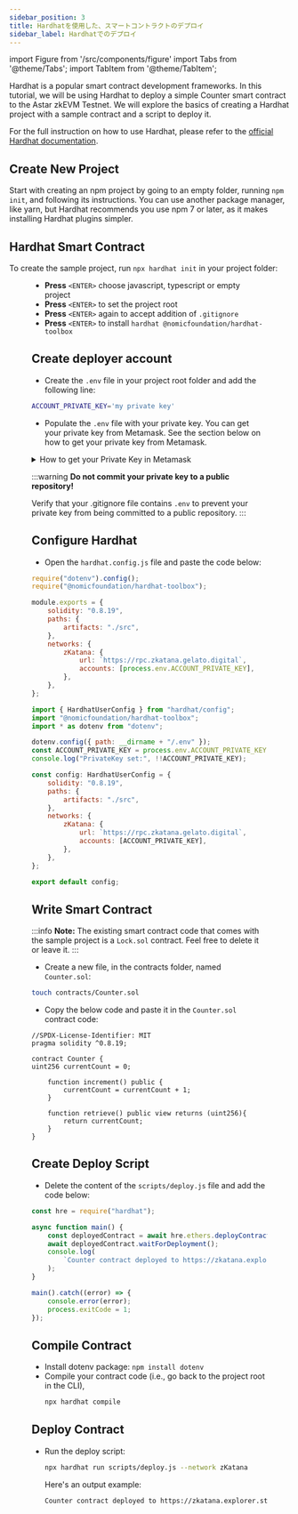 ```yaml
---
sidebar_position: 3
title: Hardhatを使用した、スマートコントラクトのデプロイ
sidebar_label: Hardhatでのデプロイ
---
```


import Figure from '/src/components/figure'
import Tabs from '@theme/Tabs';
import TabItem from '@theme/TabItem';

Hardhat is a popular smart contract development frameworks. In this tutorial, we will be using Hardhat to deploy a simple Counter smart contract to the Astar zkEVM Testnet.
We will explore the basics of creating a Hardhat project with a sample contract and a script to deploy it.

For the full instruction on how to use Hardhat, please refer to the [official Hardhat documentation](https://hardhat.org/getting-started/).

## Create New Project

Start with creating an npm project by going to an empty folder, running `npm init`, and following its instructions. You can use another package manager, like yarn, but Hardhat recommends you use npm 7 or later, as it makes installing Hardhat plugins simpler.

## Hardhat Smart Contract

To create the sample project, run `npx hardhat init` in your project folder:

<Figure src={require('/docs/build/zkEVM/smart-contracts/img/hardhat-init.png').default} width="100%" />

- **Press** `<ENTER>` choose javascript, typescript or empty project
- **Press** `<ENTER>` to set the project root
- **Press** `<ENTER>` again to accept addition of `.gitignore`
- **Press** `<ENTER>` to install `hardhat @nomicfoundation/hardhat-toolbox`

## Create deployer account

- Create the `.env` file in your project root folder and add the following line:

```bash
ACCOUNT_PRIVATE_KEY='my private key'
```

- Populate the `.env` file with your private key. You can get your private key from Metamask. See the section below on how to get your private key from Metamask.

<details>
<summary>How to get your Private Key in Metamask</summary>

- Click the vertical 3 dots in the upper-right corner of Metamask window

- Select **Account details** and then click **Show private key**

- Enter your Metamask password to reveal the private key

- Copy the private key and paste it into the `.env` file.

</details>

:::warning
**Do not commit your private key to a public repository!**

Verify that your .gitignore file contains `.env` to prevent your private key from being committed to a public repository.
:::

## Configure Hardhat

- Open the `hardhat.config.js` file and paste the code below:

<Tabs>
<TabItem value="javascript" label="Javascript" default>

```js
require("dotenv").config();
require("@nomicfoundation/hardhat-toolbox");

module.exports = {
	solidity: "0.8.19",
	paths: {
		artifacts: "./src",
	},
	networks: {
		zKatana: {
			url: `https://rpc.zkatana.gelato.digital`,
			accounts: [process.env.ACCOUNT_PRIVATE_KEY],
		},
	},
};
```

</TabItem>
<TabItem value="typescript" label="Typescript" >

```js
import { HardhatUserConfig } from "hardhat/config";
import "@nomicfoundation/hardhat-toolbox";
import * as dotenv from "dotenv";

dotenv.config({ path: __dirname + "/.env" });
const ACCOUNT_PRIVATE_KEY = process.env.ACCOUNT_PRIVATE_KEY || "";
console.log("PrivateKey set:", !!ACCOUNT_PRIVATE_KEY);

const config: HardhatUserConfig = {
	solidity: "0.8.19",
	paths: {
		artifacts: "./src",
	},
	networks: {
		zKatana: {
			url: `https://rpc.zkatana.gelato.digital`,
			accounts: [ACCOUNT_PRIVATE_KEY],
		},
	},
};

export default config;
```

</TabItem>
</Tabs>

## Write Smart Contract

:::info
**Note:** The existing smart contract code that comes with the sample project is a `Lock.sol` contract. Feel free to delete it or leave it.
:::

- Create a new file, in the contracts folder, named `Counter.sol`:

```bash
touch contracts/Counter.sol
```

- Copy the below code and paste it in the `Counter.sol` contract code:

```solidity
//SPDX-License-Identifier: MIT
pragma solidity ^0.8.19;

contract Counter {
uint256 currentCount = 0;

    function increment() public {
        currentCount = currentCount + 1;
    }

    function retrieve() public view returns (uint256){
        return currentCount;
    }
}
```

## Create Deploy Script

- Delete the content of the `scripts/deploy.js` file and add the code below:

```js
const hre = require("hardhat");

async function main() {
	const deployedContract = await hre.ethers.deployContract("Counter");
	await deployedContract.waitForDeployment();
	console.log(
		`Counter contract deployed to https://zkatana.explorer.startale.com/address/${deployedContract.target}`
	);
}

main().catch((error) => {
	console.error(error);
	process.exitCode = 1;
});
```

## Compile Contract

- Install dotenv package: `npm install dotenv`
- Compile your contract code (i.e., go back to the project root in the CLI),
  ```bash
  npx hardhat compile
  ```

## Deploy Contract

- Run the deploy script:

  ```bash
  npx hardhat run scripts/deploy.js --network zKatana
  ```

  ​Here's an output example:

  ```bash
  Counter contract deployed to https://zkatana.explorer.startale.com/address/0x8731DC57f9C7e01f5Ba733E7a10692cA540862f8
  ```
